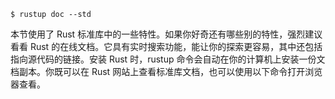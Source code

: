 ```
$ rustup doc --std
```
本节使用了 Rust 标准库中的一些特性。如果你好奇还有哪些别的特性，强烈建议看看 Rust 的在线文档。它具有实时搜索功能，能让你的探索更容易，其中还包括指向源代码的链接。安装 Rust 时，rustup 命令会自动在你的计算机上安装一份文档副本。你既可以在 Rust 网站上查看标准库文档，也可以使用以下命令打开浏览器查看。